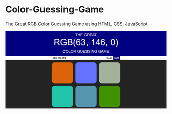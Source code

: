 # Color-Guessing-Game

The Great RGB Color Guessing Game using HTML, CSS, JavaScript

![Screenshot of Page](https://github.com/himanshuagarwal190/Color-Guessing-Game/blob/master/screenshot.PNG)
